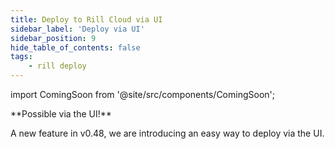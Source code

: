 ```yaml
---
title: Deploy to Rill Cloud via UI
sidebar_label: 'Deploy via UI'
sidebar_position: 9
hide_table_of_contents: false
tags:
    - rill deploy
---
```

import ComingSoon from '@site/src/components/ComingSoon';

<ComingSoon />

<div id='contents_to_overlay'>
**Possible via the UI!**

A new feature in v0.48, we are introducing an easy way to deploy via the UI.

</div>

